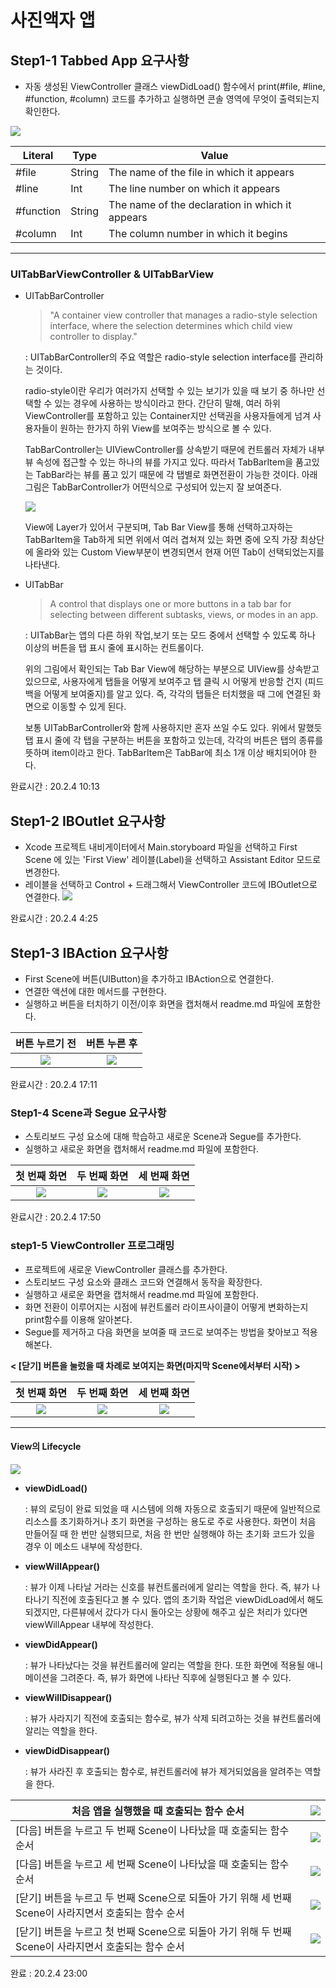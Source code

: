 # 사진액자 앱

## Step1-1 Tabbed App 요구사항

* 자동 생성된 ViewController 클래스 viewDidLoad() 함수에서 print(#file, #line, #function, #column) 코드를 추가하고 실행하면 콘솔 영역에 무엇이 출력되는지 확인한다.

![](https://i.imgur.com/4qnDKeT.png)


| Literal   | Type   | Value                                           |
| --------- | ------ | ----------------------------------------------- |
| #file     | String | The name of the file in which it appears        |
| #line     | Int    | The line number on which it appears            |
| #function | String | The name of the declaration in which it appears |
| #column   | Int    | The column number in which it begins            |

----------

###  UITabBarViewController & UITabBarView
* UITabBarController
    > "A container view controller that manages a radio-style selection interface, where the selection determines which child view controller to display."
    
    : UITabBarController의 주요 역할은 radio-style selection interface를 관리하는 것이다.
    
    radio-style이란 우리가 여러가지 선택할 수 있는 보기가 있을 때 보기 중 하나만 선택할 수 있는 경우에 사용하는 방식이라고 한다. 간단히 말해, 여러 하위 ViewController를 포함하고 있는 Container지만 선택권을 사용자들에게 넘겨 사용자들이 원하는 한가지 하위 View를 보여주는 방식으로 볼 수 있다.
    
    TabBarController는 UIViewController를 상속받기 때문에 컨트롤러 자체가 내부 뷰 속성에 접근할 수 있는 하나의 뷰를 가지고 있다. 따라서 TabBarItem을 품고있는 TabBar라는 뷰를 품고 있기 때문에 각 탭별로 화면전환이 가능한 것이다. 아래 그림은 TabBarController가 어떤식으로 구성되어 있는지 잘 보여준다.

    ![](https://i.imgur.com/SZ62vL5.png)


    View에 Layer가 있어서 구분되며, Tab Bar View를 통해 선택하고자하는 TabBarItem을 Tab하게 되면 위에서 여러 겹쳐져 있는 화면 중에 오직 가장 최상단에 올라와 있는 Custom View부분이 변경되면서 현재 어떤 Tab이 선택되었는지를 나타낸다.


* UITabBar 
    > A control that displays one or more buttons in a tab bar for selecting between different subtasks, views, or modes in an app.
    
    : UITabBar는 앱의 다른 하위 작업,보기 또는 모드 중에서 선택할 수 있도록 하나 이상의 버튼을 탭 표시 줄에 표시하는 컨트롤이다.
    
    위의 그림에서 확인되는 Tab Bar View에 해당하는 부분으로 UIView를 상속받고 있으므로, 사용자에게 탭들을 어떻게 보여주고 탭 클릭 시 어떻게 반응할 건지 (피드백을 어떻게 보여줄지)를 알고 있다. 즉, 각각의 탭들은 터치했을 때 그에 연결된 화면으로 이동할 수 있게 된다.
    
    보통 UITabBarController와 함께 사용하지만 혼자 쓰일 수도 있다. 위에서 말했듯 탭 표시 줄에 각 탭을 구분하는 버튼을 포함하고 있는데, 각각의 버튼은 탭의 종류를 뜻하며 item이라고 한다. TabBarItem은 TabBar에 최소 1개 이상 배치되어야 한다. 

완료시간 : 20.2.4 10:13

## Step1-2 IBOutlet 요구사항
* Xcode 프로젝트 내비게이터에서 Main.storyboard 파일을 선택하고 First Scene 에 있는 'First View' 레이블(Label)을 선택하고 Assistant Editor 모드로 변경한다.
* 레이블을 선택하고 Control + 드래그해서 ViewController 코드에 IBOutlet으로 연결한다.
![](https://i.imgur.com/PMovIUT.png)

완료시간 : 20.2.4 4:25

## Step1-3 IBAction 요구사항
* First Scene에 버튼(UIButton)을 추가하고 IBAction으로 연결한다.
* 연결한 액션에 대한 메서드를 구현한다.
* 실행하고 버튼을 터치하기 이전/이후 화면을 캡처해서 readme.md 파일에 포함한다.



|            버튼 누르기 전            |             버튼 누른 후             |
|:------------------------------------:|:------------------------------------:|
| ![](https://i.imgur.com/KKER2ZH.png) | ![](https://i.imgur.com/tzd4QpT.png) |

완료시간 : 20.2.4 17:11

### Step1-4 Scene과 Segue 요구사항
* 스토리보드 구성 요소에 대해 학습하고 새로운 Scene과 Segue를 추가한다.
* 실행하고 새로운 화면을 캡처해서 readme.md 파일에 포함한다.


|             첫 번째 화면             |             두 번째 화면             |             세 번째 화면             |
|:------------------------------------:|:------------------------------------:|:------------------------------------:|
| ![](https://i.imgur.com/QsICwNc.png) | ![](https://i.imgur.com/Oslpe8y.png) | ![](https://i.imgur.com/6Ctvv9W.png) |

완료시간 : 20.2.4 17:50

### step1-5 ViewController 프로그래밍 

* 프로젝트에 새로운 ViewController 클래스를 추가한다.
* 스토리보드 구성 요소와 클래스 코드와 연결해서 동작을 확장한다.
* 실행하고 새로운 화면을 캡처해서 readme.md 파일에 포함한다.
* 화면 전환이 이루어지는 시점에 뷰컨트롤러 라이프사이클이 어떻게 변화하는지 print함수를 이용해 알아본다.
* Segue를 제거하고 다음 화면을 보여줄 때 코드로 보여주는 방법을 찾아보고 적용해본다.

**< [닫기] 버튼을 눌렀을 때 차례로 보여지는 화면(마지막 Scene에서부터 시작) >**

|첫 번째 화면|두 번째 화면|세 번째 화면|
|:-------------:| :--------------------: | :--------------------: |
| ![](https://i.imgur.com/2cC2qc1.png) | ![](https://i.imgur.com/FqLCy9J.png) | ![](https://i.imgur.com/KB0ayxC.png)|

---
#### View의 Lifecycle

![](https://i.imgur.com/uqa1I62.png)

* **viewDidLoad()**

    
    : 뷰의 로딩이 완료 되었을 때 시스템에 의해 자동으로 호출되기 때문에 일반적으로 리소스를 초기화하거나 초기 화면을 구성하는 용도로 주로 사용한다. 화면이 처음 만들어질 때 한 번만 실행되므로, 처음 한 번만 실행해야 하는 초기화 코드가 있을 경우 이 메소드 내부에 작성한다. 
    
* **viewWillAppear()**
    
    
    : 뷰가 이제 나타날 거라는 신호를 뷰컨트롤러에게 알리는 역할을 한다. 즉, 뷰가 나타나기 직전에 호출된다고 볼 수 있다. 앱의 초기화 작업은 viewDidLoad에서 해도 되겠지만, 다른뷰에서 갔다가 다시 돌아오는 상황에 해주고 싶은 처리가 있다면 viewWillAppear 내부에 작성한다.

* **viewDidAppear()**


    : 뷰가 나타났다는 것을 뷰컨트롤러에 알리는 역할을 한다. 또한 화면에 적용될 애니메이션을 그려준다. 즉, 뷰가 화면에 나타난 직후에 실행된다고 볼 수 있다.

* **viewWillDisappear()**


    : 뷰가 사라지기 직전에 호출되는 함수로, 뷰가 삭제 되려고하는 것을 뷰컨트롤러에 알리는 역할을 한다.

* **viewDidDisappear()**
  
  
    : 뷰가 사라진 후 호출되는 함수로, 뷰컨트롤러에 뷰가 제거되었음을 알려주는 역할을 한다. 


|처음 앱을 실행했을 때 호출되는 함수 순서| ![](https://i.imgur.com/327XeW9.png) |
| ---------------------------------------- | ------------------------------------ |
|[다음] 버튼을 누르고 두 번째 Scene이 나타났을 때 호출되는 함수 순서|![](https://i.imgur.com/Rxb2nEg.png)|
|[다음] 버튼을 누르고 세 번째 Scene이 나타났을 때 호출되는 함수 순서|![](https://i.imgur.com/fTuAcoL.png)|
|[닫기] 버튼을 누르고 두 번째 Scene으로 되돌아 가기 위해 세 번째 Scene이 사라지면서 호출되는 함수 순서|![](https://i.imgur.com/E1MMknD.png)|
|[닫기] 버튼을 누르고 첫 번째 Scene으로 되돌아 가기 위해 두 번째 Scene이 사라지면서 호출되는 함수 순서|![](https://i.imgur.com/k9pmRYv.png)|

완료 : 20.2.4 23:00
